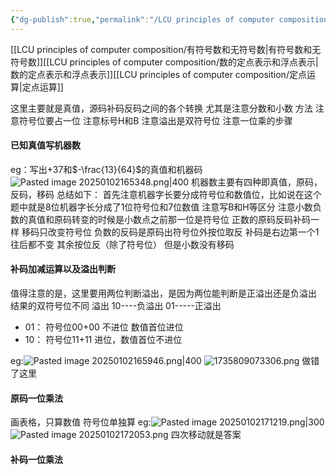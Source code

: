 ```yaml
---
{"dg-publish":true,"permalink":"/LCU principles of computer composition/专题一：编码类问题之算术运算/","dgPassFrontmatter":true,"noteIcon":"","created":"2024-12-02T20:13:53.868+08:00","updated":"2025-03-30T15:29:40.730+08:00"}
---
```



[[LCU principles of computer composition/有符号数和无符号数\|有符号数和无符号数]][[LCU principles of computer composition/数的定点表示和浮点表示\|数的定点表示和浮点表示]][[LCU principles of computer composition/定点运算\|定点运算]]

这里主要就是真值，源码补码反码之间的各个转换
	尤其是注意分数和小数
	方法
	注意符号位要占一位
注意标号H和B
注意溢出是双符号位
注意一位乘的步骤

#### 已知真值写机器数
eg：写出+37和$-\frac{13}{64}$的真值和机器码
	![Pasted image 20250102165348.png|400](/img/user/accessory/Pasted%20image%2020250102165348.png)
机器数主要有四种即真值，原码，反码，移码
总结如下：
首先注意机器字长要分成符号位和数值位，比如说在这个题中就是8位机器字长分成了1位符号位和7位数值
注意写B和H等区分
注意小数负数的真值和原码转变的时候是小数点之前那一位是符号位
正数的原码反码补码一样  移码只改变符号位
负数的反码是原码出符号位外按位取反  补码是右边第一个1往后都不变 其余按位反（除了符号位）
但是小数没有移码

#### 补码加减运算以及溢出判断
值得注意的是，这里要用两位判断溢出，是因为两位能判断是正溢出还是负溢出
结果的双符号位不同  溢出   10----负溢出   01-----正溢出
- 01： 符号位00+00 不进位  数值首位进位
- 10： 符号位11+11 进位，数值首位不进位

eg:![Pasted image 20250102165946.png|400](/img/user/accessory/Pasted%20image%2020250102165946.png)
![1735809073306.png](/img/user/accessory/1735809073306.png)
做错了这里
#### 原码一位乘法
画表格，只算数值  符号位单独算
eg:![Pasted image 20250102171219.png|300](/img/user/accessory/Pasted%20image%2020250102171219.png)
![Pasted image 20250102172053.png](/img/user/accessory/Pasted%20image%2020250102172053.png)
四次移动就是答案

#### 补码一位乘法
